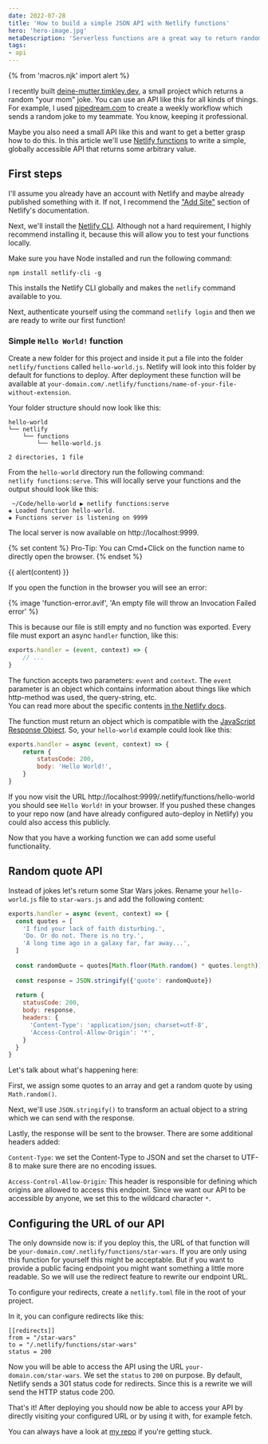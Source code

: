 ```yaml
---
date: 2022-07-28
title: 'How to build a simple JSON API with Netlify functions'
hero: 'hero-image.jpg'
metaDescription: 'Serverless functions are a great way to return random strings as JSON'
tags:
- api
---
```


{% from 'macros.njk' import alert %}

I recently built [deine-mutter.timkley.dev](https://deine-mutter.timkley.dev/), a small project which returns a random "your mom" joke. You can use an API like this for all kinds of things. For example, I used [pipedream.com](https://pipedream.com/https://pipedream.com/) to create a weekly workflow which sends a random joke to my teammate. You know, keeping it professional.

Maybe you also need a small API like this and want to get a better grasp how to do this. In this article we'll use [Netlify functions](https://docs.netlify.com/functions/overview/) to write a simple, globally accessible API that returns some arbitrary value.

## First steps

I'll assume you already have an account with Netlify and maybe already published something with it. If not, I recommend the ["Add Site"](https://docs.netlify.com/welcome/add-new-site/) section of Netlify's documentation.

Next, we'll install the [Netlify CLI](https://docs.netlify.com/cli/get-started/). Although not a hard requirement, I highly recommend installing it, because this will allow you to test your functions locally.

Make sure you have Node installed and run the following command:

```shell
npm install netlify-cli -g
```

This installs the Netlify CLI globally and makes the `netlify` command available to you.

Next, authenticate yourself using the command `netlify login` and then we are ready to write our first function!

### Simple `Hello World!` function

Create a new folder for this project and inside it put a file into the folder `netlify/functions` called `hello-world.js`. Netlify will look into this folder by default for functions to deploy. After deployment these function will be available at `your-domain.com/.netlify/functions/name-of-your-file-without-extension`.

Your folder structure should now look like this:

```shell
hello-world
└── netlify
    └── functions
        └── hello-world.js
 
2 directories, 1 file
```

From the `hello-world` directory run the following command:  
`netlify functions:serve`. This will locally serve your functions and the output should look like this:

```
 ~/Code/hello-world ▶ netlify functions:serve
◈ Loaded function hello-world.
◈ Functions server is listening on 9999
```

The local server is now available on http://localhost:9999.

{% set content %}
Pro-Tip: You can Cmd+Click on the function name to directly open the browser.
{% endset %}

{{ alert(content) }}

If you open the function in the browser you will see an error:

{% image 'function-error.avif', 'An empty file will throw an Invocation Failed error' %}

This is because our file is still empty and no function was exported. Every file must export an async `handler` function, like this:

```javascript
exports.handler = (event, context) => {
    // ...
}
```

The function accepts two parameters: `event` and `context`. The `event` parameter is an object which contains information about things like which http-method was used, the query-string, etc.  
You can read more about the specific contents [in the Netlify docs](https://docs.netlify.com/functions/build-with-javascript/#synchronous-function-format).

The function must return an object which is compatible with the [JavaScript Response Object](https://developer.mozilla.org/en-US/docs/Web/API/Response/Response). So, your `hello-world` example could look like this:

```javascript
exports.handler = async (event, context) => {
    return {
        statusCode: 200,
        body: 'Hello World!',
    }
}
```

If you now visit the URL http://localhost:9999/.netlify/functions/hello-world you should see `Hello World!` in your browser. If you pushed these changes to your repo now (and have already configured auto-deploy in Netlify) you could also access this publicly.

Now that you have a working function we can add some useful functionality.

## Random quote API

Instead of jokes let's return some Star Wars jokes. Rename your `hello-world.js` file to `star-wars.js` and add the following content:

```javascript
exports.handler = async (event, context) => {
  const quotes = [
    'I find your lack of faith disturbing.',
    'Do. Or do not. There is no try.',
    'A long time ago in a galaxy far, far away...',
  ]
 
  const randomQuote = quotes[Math.floor(Math.random() * quotes.length)]
 
  const response = JSON.stringify({'quote': randomQuote})
 
  return {
    statusCode: 200,
    body: response,
    headers: {
      'Content-Type': 'application/json; charset=utf-8',
      'Access-Control-Allow-Origin': '*',
    }
  }
}
```

Let's talk about what's happening here:

First, we assign some quotes to an array and get a random quote by using `Math.random()`.

Next, we'll use `JSON.stringify()` to transform an actual object to a string which we can send with the response.

Lastly, the response will be sent to the browser. There are some additional headers added:

`Content-Type`: we set the Content-Type to JSON and set the charset to UTF-8 to make sure there are no encoding issues.

`Access-Control-Allow-Origin`: This header is responsible for defining which origins are allowed to access this endpoint. Since we want our API to be accessible by anyone, we set this to the wildcard character `*`.

## Configuring the URL of our API

The only downside now is: if you deploy this, the URL of that function will be `your-domain.com/.netlify/functions/star-wars`. If you are only using this function for yourself this might be acceptable. But if you want to provide a public facing endpoint you might want something a little more readable. So we will use the redirect feature to rewrite our endpoint URL.

To configure your redirects, create a `netlify.toml` file in the root of your project.

In it, you can configure redirects like this:

```
[[redirects]]
from = "/star-wars"
to = "/.netlify/functions/star-wars"
status = 200
```

Now you will be able to access the API using the URL `your-domain.com/star-wars`. We set the `status` to `200` on purpose. By default, Netlify sends a 301 status code for redirects. Since this is a rewrite we will send the HTTP status code 200.

That's it! After deploying you should now be able to access your API by directly visiting your configured URL or by using it with, for example fetch.

You can always have a look at [my repo](https://github.com/timkley/deine-mutter) if you're getting stuck.